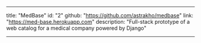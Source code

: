 ---

title: "MedBase"
id: "2"
github: "https://github.com/astrakho/medbase"
link: "https://med-base.herokuapp.com"
description: "Full-stack prototype of a web catalog for a medical company powered by Django"
   
---